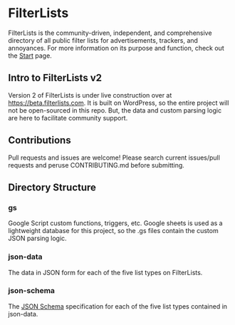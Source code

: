 # FilterLists
FilterLists is the community-driven, independent, and comprehensive directory of all public filter lists for advertisements, trackers, and annoyances. For more information on its purpose and function, check out the [Start](https://beta.filterlists.com/start/) page.

## Intro to FilterLists v2
Version 2 of FilterLists is under live construction over at https://beta.filterlists.com. It is built on WordPress, so the entire project will not be open-sourced in this repo. But, the data and custom parsing logic are here to facilitate community support.

## Contributions
Pull requests and issues are welcome! Please search current issues/pull requests and peruse CONTRIBUTING.md before submitting.

## Directory Structure
### gs
Google Script custom functions, triggers, etc. Google sheets is used as a lightweight database for this project, so the .gs files contain the custom JSON parsing logic.
### json-data
The data in JSON form for each of the five list types on FilterLists.
### json-schema
The [JSON Schema](http://json-schema.org/) specification for each of the five list types contained in json-data.
